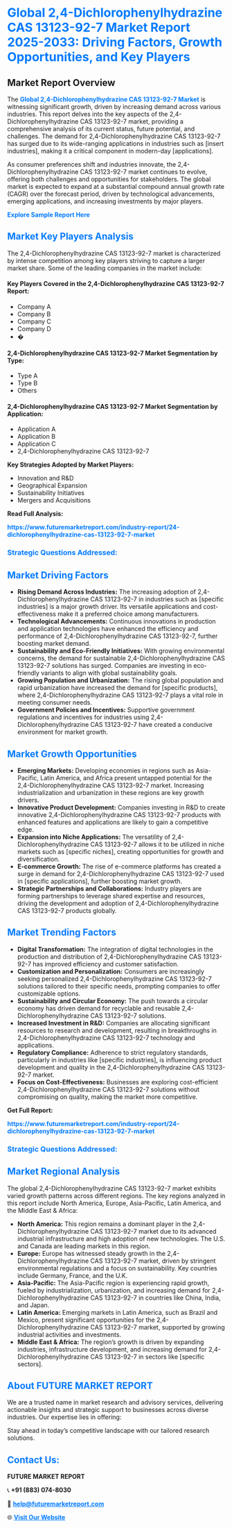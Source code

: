 <h1 style="color: #007BFF;">Global 2,4-Dichlorophenylhydrazine CAS 13123-92-7 Market Report 2025-2033: Driving Factors, Growth Opportunities, and Key Players</h1>

<section id="overview">
<h2>Market Report Overview</h2>
<p>The <a href="https://www.futuremarketreport.com/industry-report/24-dichlorophenylhydrazine-cas-13123-92-7-market" style="color: #007BFF; text-decoration: none;"><strong>Global 2,4-Dichlorophenylhydrazine CAS 13123-92-7 Market</strong></a> is witnessing significant growth, driven by increasing demand across various industries. This report delves into the key aspects of the 2,4-Dichlorophenylhydrazine CAS 13123-92-7 market, providing a comprehensive analysis of its current status, future potential, and challenges. The demand for 2,4-Dichlorophenylhydrazine CAS 13123-92-7 has surged due to its wide-ranging applications in industries such as [insert industries], making it a critical component in modern-day [applications].</p>
<p>As consumer preferences shift and industries innovate, the 2,4-Dichlorophenylhydrazine CAS 13123-92-7 market continues to evolve, offering both challenges and opportunities for stakeholders. The global market is expected to expand at a substantial compound annual growth rate (CAGR) over the forecast period, driven by technological advancements, emerging applications, and increasing investments by major players.</p>
</section>

<section id="overview">
<p><a href="https://www.futuremarketreport.com/request-sample/reportId=113301" style="color: #007BFF; text-decoration: none;"><strong>Explore Sample Report Here</strong></a></p>
</section>

<section id="key-players">
<h2 style="color: #007BFF;">Market Key Players Analysis</h2>
<p>The 2,4-Dichlorophenylhydrazine CAS 13123-92-7 market is characterized by intense competition among key players striving to capture a larger market share. Some of the leading companies in the market include:</p>
<h4>Key Players Covered in the 2,4-Dichlorophenylhydrazine CAS 13123-92-7 Report:</h4>
<ul><li>Company A</li><li>Company B</li><li>Company C</li><li>Company D</li><li>�</li></ul>
<h4>2,4-Dichlorophenylhydrazine CAS 13123-92-7 Market Segmentation by Type:</h4>
<ul><li>Type A</li><li>Type B</li><li>Others</li></ul>

<h4>2,4-Dichlorophenylhydrazine CAS 13123-92-7 Market Segmentation by Application:</h4>
<ul><li>Application A</li><li>Application B</li><li>Application C</li><li>2,4-Dichlorophenylhydrazine CAS 13123-92-7</li></ul>
<p><strong>Key Strategies Adopted by Market Players:</strong></p>
<ul>
<li>Innovation and R&D</li>
<li>Geographical Expansion</li>
<li>Sustainability Initiatives</li>
<li>Mergers and Acquisitions</li>
</ul>
</section>

<section>
<p><strong>Read Full Analysis: </strong></p><a href="https://www.futuremarketreport.com/industry-report/24-dichlorophenylhydrazine-cas-13123-92-7-market" style="color: #007BFF; text-decoration: none;"><strong>https://www.futuremarketreport.com/industry-report/24-dichlorophenylhydrazine-cas-13123-92-7-market</strong></a>
<h3 style="color: #007BFF;">Strategic Questions Addressed:</h3>
</section>

<section id="driving-factors">
<h2 style="color: #007BFF;">Market Driving Factors</h2>
<ul>
<li><strong>Rising Demand Across Industries:</strong> The increasing adoption of 2,4-Dichlorophenylhydrazine CAS 13123-92-7 in industries such as [specific industries] is a major growth driver. Its versatile applications and cost-effectiveness make it a preferred choice among manufacturers.</li>
<li><strong>Technological Advancements:</strong> Continuous innovations in production and application technologies have enhanced the efficiency and performance of 2,4-Dichlorophenylhydrazine CAS 13123-92-7, further boosting market demand.</li>
<li><strong>Sustainability and Eco-Friendly Initiatives:</strong> With growing environmental concerns, the demand for sustainable 2,4-Dichlorophenylhydrazine CAS 13123-92-7 solutions has surged. Companies are investing in eco-friendly variants to align with global sustainability goals.</li>
<li><strong>Growing Population and Urbanization:</strong> The rising global population and rapid urbanization have increased the demand for [specific products], where 2,4-Dichlorophenylhydrazine CAS 13123-92-7 plays a vital role in meeting consumer needs.</li>
<li><strong>Government Policies and Incentives:</strong> Supportive government regulations and incentives for industries using 2,4-Dichlorophenylhydrazine CAS 13123-92-7 have created a conducive environment for market growth.</li>
</ul>
</section>

<section id="growth-opportunities">
<h2 style="color: #007BFF;">Market Growth Opportunities</h2>
<ul>
<li><strong>Emerging Markets:</strong> Developing economies in regions such as Asia-Pacific, Latin America, and Africa present untapped potential for the 2,4-Dichlorophenylhydrazine CAS 13123-92-7 market. Increasing industrialization and urbanization in these regions are key growth drivers.</li>
<li><strong>Innovative Product Development:</strong> Companies investing in R&D to create innovative 2,4-Dichlorophenylhydrazine CAS 13123-92-7 products with enhanced features and applications are likely to gain a competitive edge.</li>
<li><strong>Expansion into Niche Applications:</strong> The versatility of 2,4-Dichlorophenylhydrazine CAS 13123-92-7 allows it to be utilized in niche markets such as [specific niches], creating opportunities for growth and diversification.</li>
<li><strong>E-commerce Growth:</strong> The rise of e-commerce platforms has created a surge in demand for 2,4-Dichlorophenylhydrazine CAS 13123-92-7 used in [specific applications], further boosting market growth.</li>
<li><strong>Strategic Partnerships and Collaborations:</strong> Industry players are forming partnerships to leverage shared expertise and resources, driving the development and adoption of 2,4-Dichlorophenylhydrazine CAS 13123-92-7 products globally.</li>
</ul>
</section>

<section id="trending-factors">
<h2 style="color: #007BFF;">Market Trending Factors</h2>
<ul>
<li><strong>Digital Transformation:</strong> The integration of digital technologies in the production and distribution of 2,4-Dichlorophenylhydrazine CAS 13123-92-7 has improved efficiency and customer satisfaction.</li>
<li><strong>Customization and Personalization:</strong> Consumers are increasingly seeking personalized 2,4-Dichlorophenylhydrazine CAS 13123-92-7 solutions tailored to their specific needs, prompting companies to offer customizable options.</li>
<li><strong>Sustainability and Circular Economy:</strong> The push towards a circular economy has driven demand for recyclable and reusable 2,4-Dichlorophenylhydrazine CAS 13123-92-7 solutions.</li>
<li><strong>Increased Investment in R&D:</strong> Companies are allocating significant resources to research and development, resulting in breakthroughs in 2,4-Dichlorophenylhydrazine CAS 13123-92-7 technology and applications.</li>
<li><strong>Regulatory Compliance:</strong> Adherence to strict regulatory standards, particularly in industries like [specific industries], is influencing product development and quality in the 2,4-Dichlorophenylhydrazine CAS 13123-92-7 market.</li>
<li><strong>Focus on Cost-Effectiveness:</strong> Businesses are exploring cost-efficient 2,4-Dichlorophenylhydrazine CAS 13123-92-7 solutions without compromising on quality, making the market more competitive.</li>
</ul>
</section>

<section>
<p><strong>Get Full Report: </strong></p><a href="https://www.futuremarketreport.com/industry-report/24-dichlorophenylhydrazine-cas-13123-92-7-market" style="color: #007BFF; text-decoration: none;"><strong>https://www.futuremarketreport.com/industry-report/24-dichlorophenylhydrazine-cas-13123-92-7-market</strong></a>
<h3 style="color: #007BFF;">Strategic Questions Addressed:</h3>
</section>


<section id="regional-analysis">
<h2 style="color: #007BFF;">Market Regional Analysis</h2>
<p>The global 2,4-Dichlorophenylhydrazine CAS 13123-92-7 market exhibits varied growth patterns across different regions. The key regions analyzed in this report include North America, Europe, Asia-Pacific, Latin America, and the Middle East & Africa:</p>
<ul>
<li><strong>North America:</strong> This region remains a dominant player in the 2,4-Dichlorophenylhydrazine CAS 13123-92-7 market due to its advanced industrial infrastructure and high adoption of new technologies. The U.S. and Canada are leading markets in this region.</li>
<li><strong>Europe:</strong> Europe has witnessed steady growth in the 2,4-Dichlorophenylhydrazine CAS 13123-92-7 market, driven by stringent environmental regulations and a focus on sustainability. Key countries include Germany, France, and the U.K.</li>
<li><strong>Asia-Pacific:</strong> The Asia-Pacific region is experiencing rapid growth, fueled by industrialization, urbanization, and increasing demand for 2,4-Dichlorophenylhydrazine CAS 13123-92-7 in countries like China, India, and Japan.</li>
<li><strong>Latin America:</strong> Emerging markets in Latin America, such as Brazil and Mexico, present significant opportunities for the 2,4-Dichlorophenylhydrazine CAS 13123-92-7 market, supported by growing industrial activities and investments.</li>
<li><strong>Middle East & Africa:</strong> The region’s growth is driven by expanding industries, infrastructure development, and increasing demand for 2,4-Dichlorophenylhydrazine CAS 13123-92-7 in sectors like [specific sectors].</li>
</ul>
</section>

<footer>
<h2 style="color: #007BFF;">About FUTURE MARKET REPORT</h2>
<p>We are a trusted name in market research and advisory services, delivering actionable insights and strategic support to businesses across diverse industries. Our expertise lies in offering:</p>

<p>Stay ahead in today’s competitive landscape with our tailored research solutions.</p>

<h2 style="color: #007BFF;">Contact Us:</h2>
<p><strong>FUTURE MARKET REPORT</strong></p>
<p>📞 <strong>+91 (883) 074-8030</strong></p>
<p>📧 <strong><a href="mailto:help@futuremarketreport.com" style="color: #007BFF;">help@futuremarketreport.com</a></strong></p>
<p>🌐 <strong><a href="https://www.futuremarketreport.com/" style="color: #007BFF;">Visit Our Website</a></strong></p>
</footer>
